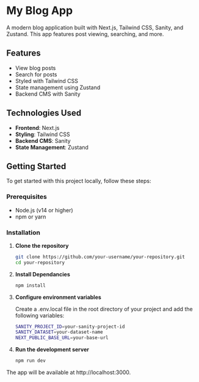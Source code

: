 # My Blog App

A modern blog application built with Next.js, Tailwind CSS, Sanity, and Zustand. This app features post viewing, searching, and more.

## Features

- View blog posts
- Search for posts
- Styled with Tailwind CSS
- State management using Zustand
- Backend CMS with Sanity

## Technologies Used

- **Frontend**: Next.js
- **Styling**: Tailwind CSS
- **Backend CMS**: Sanity
- **State Management**: Zustand

## Getting Started

To get started with this project locally, follow these steps:

### Prerequisites

- Node.js (v14 or higher)
- npm or yarn

### Installation

1. **Clone the repository**

   ```bash
   git clone https://github.com/your-username/your-repository.git
   cd your-repository

1. **Install Dependancies**
   
   ```bash
   npm install

1. **Configure environment variables**

   Create a .env.local file in the root directory of your project and add the following variables:

   ```bash
   SANITY_PROJECT_ID=your-sanity-project-id
   SANITY_DATASET=your-dataset-name
   NEXT_PUBLIC_BASE_URL=your-base-url

1. **Run the development server**
   
   ```bash
   npm run dev

The app will be available at http://localhost:3000.


